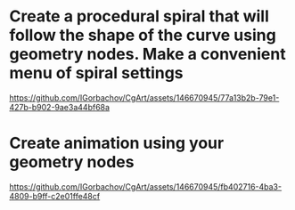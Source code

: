 # Create a procedural spiral that will follow the shape of the curve using geometry nodes. Make a convenient menu of spiral settings 


https://github.com/IGorbachov/CgArt/assets/146670945/77a13b2b-79e1-427b-b902-9ae3a44bf68a

# Create animation using your geometry nodes


https://github.com/IGorbachov/CgArt/assets/146670945/fb402716-4ba3-4809-b9ff-c2e01ffe48cf

